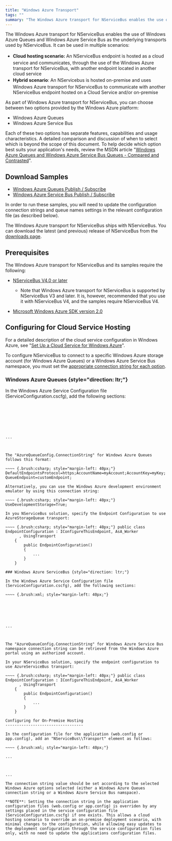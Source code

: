 ```yaml
---
title: "Windows Azure Transport"
tags: ""
summary: "The Windows Azure transport for NServiceBus enables the use of Windows Azure Queues and Windows Azure Service Bus as the underlying transports used by NServiceBus. It can be used in multiple scenarios:"
---
```


The Windows Azure transport for NServiceBus enables the use of Windows Azure Queues and Windows Azure Service Bus as the underlying transports used by NServiceBus. It can be used in multiple scenarios:

-   <span style="font-size: 14px; line-height: 24px;">**Cloud hosting
    scenario:** An NServiceBus endpoint is hosted as a cloud service and
    communicates, through the use of the Windows Azure transport for
    NServiceBus, with another endpoint located in another cloud
    service</span>
-   **<span style="font-size: 14px; line-height: 24px;">Hybrid
    </span>scenario**: An NServicebus is hosted on-premise and uses
    Windows Azure transport for NServiceBus to communicate with another
    NServiceBus endpoint hosted on a Cloud Service and/or on-premise

As part of Windows Azure transport for NServiceBus, you can choose between two options provided by the Windows Azure platform:

-   Windows Azure Queues
-   Windows Azure Service Bus

Each of these two options has separate features, capabilities and usage characteristics. A detailed comparison and discussion of when to select which is beyond the scope of this document. To help decide which option best suits your application's needs, review the MSDN article "[Windows Azure Queues and Windows Azure Service Bus Queues - Compared and Contrasted](http://msdn.microsoft.com/en-us/library/windowsazure/hh767287.aspx)".

Download Samples
----------------

-   [Windows Azure Queues Publish /
    Subscribe](http://d214svlj19ktn4.cloudfront.net/NServiceBus/Samples/Azure/AzurePubSub.zip)
-   [Windows Azure Service Bus Publish /
    Subscribe](http://d214svlj19ktn4.cloudfront.net/NServiceBus/Samples/Azure/AzureServiceBusPubSub.zip)

In order to run these samples, you will need to update the configuration connection strings and queue names settings in the relevant configuration file (as described below).

The Windows Azure transport for NServiceBus ships with NServiceBus. You can download the latest (and previous) release of NServiceBus from the
[downloads page](/downloads).

Prerequisites
-------------

The Windows Azure transport for NServiceBus and its samples require the following:

-   [NServiceBus V4.0 or later](/downloads)
    -   Note that Windows Azure transport for NServiceBus is supported
        by NServiceBus V3 and later. It is, however, recommended that
        you use it with NServiceBus V4, and the samples require
        NServiceBus V4.

-   [Microsoft Windows Azure SDK version
    2.0](http://www.windowsazure.com/en-us/downloads/)

Configuring for Cloud Service Hosting
-------------------------------------

For a detailed description of the cloud service configuration in Windows Azure, see "[Set Up a Cloud Service for Windows Azure](http://msdn.microsoft.com/en-us/library/windowsazure/hh124108.aspx#bk_Config)".

To configure NServiceBus to connect to a specific Windows Azure storage account (for Windows Azure Queues) or a Windows Azure Service Bus namespace, you must set the [appropriate connection string for each option](http://www.connectionstrings.com/windows-azure).

### Windows Azure Queues {style="direction: ltr;"}

In the Windows Azure Service Configuration file
(ServiceConfiguration.cscfg), add the following sections:

~~~~ {.brush:xml; style="margin-left: 40px;"}







...



The "AzureQueueConfig.ConnectionString" for Windows Azure Queues follows this format:

~~~~ {.brush:csharp; style="margin-left: 40px;"} DefaultEndpointsProtocol=https;AccountName=myAccount;AccountKey=myKey; QueueEndpoint=customEndpoint;

Alternatively, you can use the Windows Azure development environment emulator by using this connection string:

~~~~ {.brush:csharp; style="margin-left: 40px;"} UseDevelopmentStorage=True;

In you NServiceBus solution, specify the Endpoint Configuration to use AzureStorageQueue transport:

~~~~ {.brush:csharp; style="margin-left: 40px;"} public class EndpointConfiguration : IConfigureThisEndpoint, AsA_Worker
      , UsingTransport
    {
        public EndpointConfiguration()
        {
            ...
        }
    }

### Windows Azure ServiceBus {style="direction: ltr;"}

In the Windows Azure Service Configuration file
(ServiceConfiguration.cscfg), add the following sections:

~~~~ {.brush:xml; style="margin-left: 40px;"}






...



The "AzureQueueConfig.ConnectionString" for Windows Azure Service Bus namespace connection string can be retrieved from the Windows Azure portal using an authorized account.

In your NServiceBus solution, specify the endpoint configuration to use AzureServiceBus transport:

~~~~ {.brush:csharp; style="margin-left: 40px;"} public class EndpointConfiguration : IConfigureThisEndpoint, AsA_Worker
      , UsingTransport
    {
        public EndpointConfiguration()
        {
            ...
        }
    }

Configuring for On-Premise Hosting
----------------------------------

In the configuration file for the application (web.config or app.config), add an "NServiceBus\\Transport" element as follows:

~~~~ {.brush:xml; style="margin-left: 40px;"}

...



... 

The connection string value should be set according to the selected Windows Azure options selected (either a Windows Azure Queues connection string or a Windows Azure Service Bus namspace).

**NOTE**: Setting the connection string in the application configuration files (web.config or app.config) is overriden by any settings placed in the service configuration file (ServiceConfiguration.cscfg) if one exists. This allows a cloud hosting scenario to override an on-premise deployment scenario, with minimal changes to the configuration, while allowing easy updates to the deployment configuration through the service configuration files only, with no need to update the applications configuration files.


